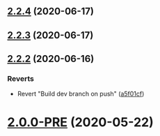 ## [2.2.4](https://github.com/Magnum97/BreedablePetsMC/compare/v2.2.3...v2.2.4) (2020-06-17)



## [2.2.3](https://github.com/Magnum97/BreedablePetsMC/compare/v2.2.2...v2.2.3) (2020-06-17)



## [2.2.2](https://github.com/Magnum97/BreedablePetsMC/compare/v2.0.0...v2.2.2) (2020-06-16)


### Reverts

* Revert "Build dev branch on push" ([a5f01cf](https://github.com/Magnum97/BreedablePetsMC/commit/a5f01cfc83f05c019e233d2d90a262b19bff25ed))



# [2.0.0-PRE](https://github.com/Magnum97/BreedablePetsMC/compare/v1.3.1...v2.0.0-PRE) (2020-05-22)



